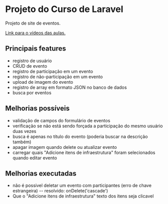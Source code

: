 # Projeto do Curso de Laravel

Projeto de site de eventos.

[Link para o vídeos das aulas.](https://www.youtube.com/watch?v=qH7rsZBENJo&list=PLnDvRpP8BnewYKI1n2chQrrR4EYiJKbUG&index=1)

## Principais features

- registro de usuário
- CRUD de evento
- registro de participação em um evento
- registro de não-participação em um evento
- upload de imagem do evento
- registro de array em formato JSON no banco de dados
- busca por eventos

## Melhorias possíveis

- validação de campos do formulário de eventos
- verificação se não está sendo forçada a participação do mesmo usuário duas vezes
- busca é apenas no título do evento (poderia buscar na descrição também)
- apagar imagem quando delete ou atualizar evento
- carregar quais "Adicione itens de infraestrutura" foram selecionados quando editar evento

## Melhorias executadas

- não é possivel deletar um evento com participantes (erro de chave estrangeira) -- resolvido: onDelete('cascade')
- Que o "Adicione itens de infraestrutura" texto dos itens seja clicavel





